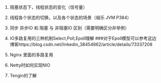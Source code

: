1. 阻塞状态下，线程状态的变化（信号量）


2. 线程各个状态的切换，以及各个状态的场景（祖乐 JVM  P384）
3. 同步 异步IO  和 阻塞  与 非阻塞IO 区别（需要明确区分并举例）
4. IO多路复用的三种机制Select,Poll,Epoll理解
###对于Epoll模型可以参考这边博客https://blog.csdn.net/linkedin_38454662/article/details/73337208
5. Nginx 里面的多路复用
6. Netty时如何实现NIO
7. Tengin的了解


